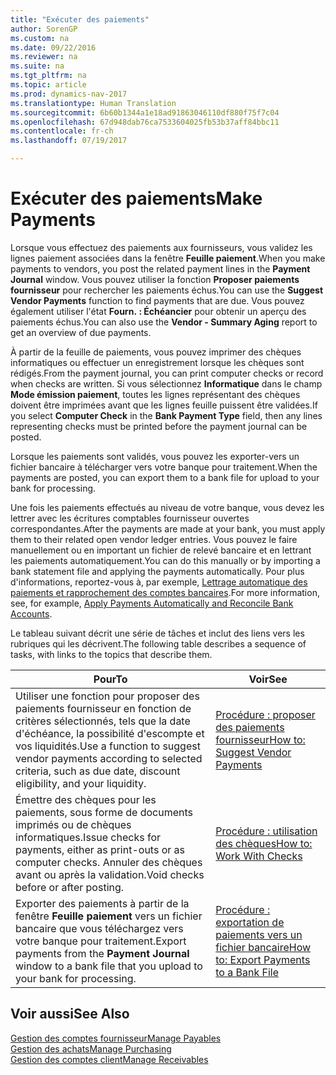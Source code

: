 ```yaml
---
title: "Exécuter des paiements"
author: SorenGP
ms.custom: na
ms.date: 09/22/2016
ms.reviewer: na
ms.suite: na
ms.tgt_pltfrm: na
ms.topic: article
ms.prod: dynamics-nav-2017
ms.translationtype: Human Translation
ms.sourcegitcommit: 6b60b1344a1e18ad91863046110df880f75f7c04
ms.openlocfilehash: 67d948dab76ca7533604025fb53b37aff84bbc11
ms.contentlocale: fr-ch
ms.lasthandoff: 07/19/2017

---
```


# <a name="make-payments"></a><span data-ttu-id="2891f-102">Exécuter des paiements</span><span class="sxs-lookup"><span data-stu-id="2891f-102">Make Payments</span></span>
<span data-ttu-id="2891f-103">Lorsque vous effectuez des paiements aux fournisseurs, vous validez les lignes paiement associées dans la fenêtre **Feuille paiement**.</span><span class="sxs-lookup"><span data-stu-id="2891f-103">When you make payments to vendors, you post the related payment lines in the **Payment Journal** window.</span></span> <span data-ttu-id="2891f-104">Vous pouvez utiliser la fonction **Proposer paiements fournisseur** pour rechercher les paiements échus.</span><span class="sxs-lookup"><span data-stu-id="2891f-104">You can use the **Suggest Vendor Payments** function to find payments that are due.</span></span> <span data-ttu-id="2891f-105">Vous pouvez également utiliser l'état **Fourn. : Échéancier** pour obtenir un aperçu des paiements échus.</span><span class="sxs-lookup"><span data-stu-id="2891f-105">You can also use the **Vendor - Summary Aging** report to get an overview of due payments.</span></span>

<span data-ttu-id="2891f-106">À partir de la feuille de paiements, vous pouvez imprimer des chèques informatiques ou effectuer un enregistrement lorsque les chèques sont rédigés.</span><span class="sxs-lookup"><span data-stu-id="2891f-106">From the payment journal, you can print computer checks or record when checks are written.</span></span> <span data-ttu-id="2891f-107">Si vous sélectionnez **Informatique** dans le champ **Mode émission paiement**, toutes les lignes représentant des chèques doivent être imprimées avant que les lignes feuille puissent être validées.</span><span class="sxs-lookup"><span data-stu-id="2891f-107">If you select **Computer Check** in the **Bank Payment Type** field, then any lines representing checks must be printed before the payment journal can be posted.</span></span>

<span data-ttu-id="2891f-108">Lorsque les paiements sont validés, vous pouvez les exporter-vers un fichier bancaire à télécharger vers votre banque pour traitement.</span><span class="sxs-lookup"><span data-stu-id="2891f-108">When the payments are posted, you can export them to a bank file for upload to your bank for processing.</span></span>

<span data-ttu-id="2891f-109">Une fois les paiements effectués au niveau de votre banque, vous devez les lettrer avec les écritures comptables fournisseur ouvertes correspondantes.</span><span class="sxs-lookup"><span data-stu-id="2891f-109">After the payments are made at your bank, you must apply them to their related open vendor ledger entries.</span></span> <span data-ttu-id="2891f-110">Vous pouvez le faire manuellement ou en important un fichier de relevé bancaire et en lettrant les paiements automatiquement.</span><span class="sxs-lookup"><span data-stu-id="2891f-110">You can do this manually or by importing a bank statement file and applying the payments automatically.</span></span> <span data-ttu-id="2891f-111">Pour plus d'informations, reportez-vous à, par exemple, [Lettrage automatique des paiements et rapprochement des comptes bancaires](receivables-apply-payments-auto-reconcile-bank-accounts.md).</span><span class="sxs-lookup"><span data-stu-id="2891f-111">For more information, see, for example, [Apply Payments Automatically and Reconcile Bank Accounts](receivables-apply-payments-auto-reconcile-bank-accounts.md).</span></span>

<span data-ttu-id="2891f-112">Le tableau suivant décrit une série de tâches et inclut des liens vers les rubriques qui les décrivent.</span><span class="sxs-lookup"><span data-stu-id="2891f-112">The following table describes a sequence of tasks, with links to the topics that describe them.</span></span>

|<span data-ttu-id="2891f-113">Pour</span><span class="sxs-lookup"><span data-stu-id="2891f-113">To</span></span> |<span data-ttu-id="2891f-114">Voir</span><span class="sxs-lookup"><span data-stu-id="2891f-114">See</span></span> |
|---|----|
|<span data-ttu-id="2891f-115">Utiliser une fonction pour proposer des paiements fournisseur en fonction de critères sélectionnés, tels que la date d'échéance, la possibilité d'escompte et vos liquidités.</span><span class="sxs-lookup"><span data-stu-id="2891f-115">Use a function to suggest vendor payments according to selected criteria, such as due date, discount eligibility, and your liquidity.</span></span>|[<span data-ttu-id="2891f-116">Procédure : proposer des paiements fournisseur</span><span class="sxs-lookup"><span data-stu-id="2891f-116">How to: Suggest Vendor Payments</span></span>](payables-how-suggest-vendor-payments.md)|
|<span data-ttu-id="2891f-117">Émettre des chèques pour les paiements, sous forme de documents imprimés ou de chèques informatiques.</span><span class="sxs-lookup"><span data-stu-id="2891f-117">Issue checks for payments, either as print-outs or as computer checks.</span></span> <span data-ttu-id="2891f-118">Annuler des chèques avant ou après la validation.</span><span class="sxs-lookup"><span data-stu-id="2891f-118">Void checks before or after posting.</span></span>|[<span data-ttu-id="2891f-119">Procédure : utilisation des chèques</span><span class="sxs-lookup"><span data-stu-id="2891f-119">How to: Work With Checks</span></span>](payables-how-work-checks.md)|
|<span data-ttu-id="2891f-120">Exporter des paiements à partir de la fenêtre **Feuille paiement** vers un fichier bancaire que vous téléchargez vers votre banque pour traitement.</span><span class="sxs-lookup"><span data-stu-id="2891f-120">Export payments from the **Payment Journal** window to a bank file that you upload to your bank for processing.</span></span>|[<span data-ttu-id="2891f-121">Procédure : exportation de paiements vers un fichier bancaire</span><span class="sxs-lookup"><span data-stu-id="2891f-121">How to: Export Payments to a Bank File</span></span>](payables-how-export-payments-bank-file.md)|

## <a name="see-also"></a><span data-ttu-id="2891f-122">Voir aussi</span><span class="sxs-lookup"><span data-stu-id="2891f-122">See Also</span></span>
[<span data-ttu-id="2891f-123">Gestion des comptes fournisseur</span><span class="sxs-lookup"><span data-stu-id="2891f-123">Manage Payables</span></span>](payables-manage-payables.md)  
[<span data-ttu-id="2891f-124">Gestion des achats</span><span class="sxs-lookup"><span data-stu-id="2891f-124">Manage Purchasing</span></span>](purchasing-manage-purchasing.md)  
[<span data-ttu-id="2891f-125">Gestion des comptes client</span><span class="sxs-lookup"><span data-stu-id="2891f-125">Manage Receivables</span></span>](receivables-manage-receivables.md)

